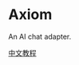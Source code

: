 # Axiom

An AI chat adapter.

[中文教程](https://blog.hentioe.dev/posts/building-extensible-ai-chat-apps-with-axiom)
